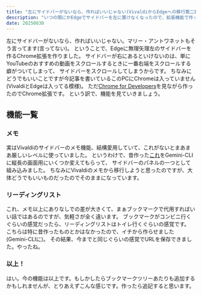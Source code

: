 ```yaml
---
title: "左にサイドバーがないなら、作ればいいじゃない(VivaldiからEdgeへの移行第二弾)"
description: "いつの間にかEdgeでサイドバーを左に置けなくなったので、拡張機能で作ってやった記事です。"
date: 20250830
---
```

左にサイドバーがないなら、作ればいいじゃない。マリー・アントワネットもそう言ってます(言ってない)。
ということで、Edgeに無理矢理左のサイドバーを作るChrome拡張を作りました。
サイドバーが右にあるといけないのは、単にYouTubeのおすすめの動画をスクロールするときに一番右端をスクロールする癖がついてしまって、
サイドバーをスクロールしてしまうからです。
ちなみにどうでもいいことですが今記事を書いているこのPCにChromeは入っていません(VivaldiとEdgeは入ってる模様)。
ただ[Chrome for Developers](https://developer.chrome.com/docs/extensions/develop?hl=ja)を見ながら作ったのでChrome拡張です。
という訳で、機能を見ていきましょう。
## 機能一覧
### メモ
実はVivaldiのサイドバーのメモ機能、結構愛用していて、これがないとまあまあ厳しいレベルに使っていました。
というわけで、昔作った[これ](https://shizukani-cp.github.io/htmlapps/memo/)をGemini-CLIに縦長の画面用にいくつか変えてもらって、
サイドバーのパネルの一つとして組み込みました。
ちなみにVivaldiのメモから移行しようと思ったのですが、大体どうでもいいものだったのでそのままになっています。
### リーディングリスト
これ、メモ以上にありなしでの差が大きくて、まぁブックマークで代用すればいい話ではあるのですが、気軽さが全く違います。
ブックマークがコンビニ行くぐらいの感覚だったら、リーディングリストはトイレ行くぐらいの感覚です。
こちらは特に昔作ったものとかはなかったので、イチから作らせました(Gemini-CLIに)。
その結果、今までと同じぐらいの感覚でURLを保存できました。やったね。
### 以上！
はい。今の機能は以上です。もしかしたらブックマークツリーあたりも追加するかもしれませんが、とりあえずこんな感じです。作ったら追記すると思います。
